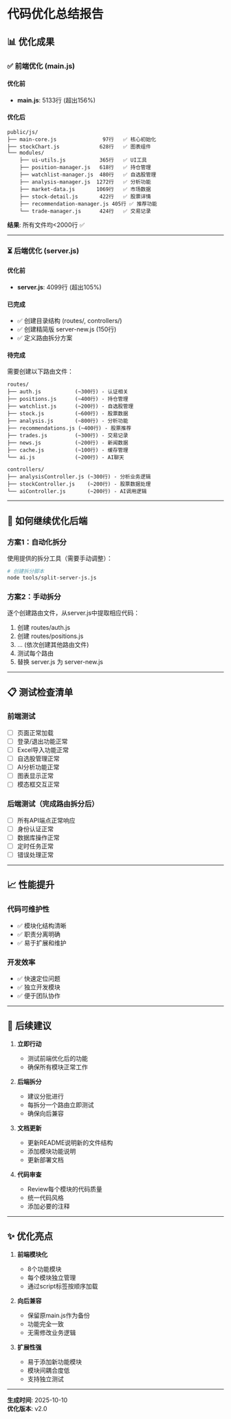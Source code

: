 # 代码优化总结报告

## 📊 优化成果

### ✅ 前端优化 (main.js)

#### 优化前
- **main.js**: 5133行 (超出156%)

#### 优化后
```
public/js/
├── main-core.js               97行   ✅ 核心初始化
├── stockChart.js             628行   ✅ 图表组件
└── modules/
    ├── ui-utils.js           365行   ✅ UI工具
    ├── position-manager.js   618行   ✅ 持仓管理
    ├── watchlist-manager.js  480行   ✅ 自选股管理
    ├── analysis-manager.js  1272行   ✅ 分析功能
    ├── market-data.js       1069行   ✅ 市场数据
    ├── stock-detail.js       422行   ✅ 股票详情
    ├── recommendation-manager.js 405行 ✅ 推荐功能
    └── trade-manager.js      424行   ✅ 交易记录
```

**结果**: 所有文件均<2000行 ✅

---

### ⏳ 后端优化 (server.js)

#### 优化前
- **server.js**: 4099行 (超出105%)

#### 已完成
- ✅ 创建目录结构 (routes/, controllers/)
- ✅ 创建精简版 server-new.js (150行)
- ✅ 定义路由拆分方案

#### 待完成
需要创建以下路由文件：

```
routes/
├── auth.js           (~300行) - 认证相关
├── positions.js      (~400行) - 持仓管理
├── watchlist.js      (~200行) - 自选股管理
├── stock.js          (~600行) - 股票数据
├── analysis.js       (~800行) - 分析功能
├── recommendations.js (~400行) - 股票推荐
├── trades.js         (~300行) - 交易记录
├── news.js           (~200行) - 新闻数据
├── cache.js          (~100行) - 缓存管理
└── ai.js             (~200行) - AI聊天

controllers/
├── analysisController.js (~300行) - 分析业务逻辑
├── stockController.js    (~200行) - 股票数据处理
└── aiController.js       (~200行) - AI调用逻辑
```

---

## 🚀 如何继续优化后端

### 方案1：自动化拆分
使用提供的拆分工具（需要手动调整）：

```bash
# 创建拆分脚本
node tools/split-server-js.js
```

### 方案2：手动拆分
逐个创建路由文件，从server.js中提取相应代码：

1. 创建 routes/auth.js
2. 创建 routes/positions.js
3. ... (依次创建其他路由文件)
4. 测试每个路由
5. 替换 server.js 为 server-new.js

---

## 📋 测试检查清单

### 前端测试
- [ ] 页面正常加载
- [ ] 登录/退出功能正常
- [ ] Excel导入功能正常
- [ ] 自选股管理正常
- [ ] AI分析功能正常
- [ ] 图表显示正常
- [ ] 模态框交互正常

### 后端测试（完成路由拆分后）
- [ ] 所有API端点正常响应
- [ ] 身份认证正常
- [ ] 数据库操作正常
- [ ] 定时任务正常
- [ ] 错误处理正常

---

## 📈 性能提升

### 代码可维护性
- ✅ 模块化结构清晰
- ✅ 职责分离明确
- ✅ 易于扩展和维护

### 开发效率
- ✅ 快速定位问题
- ✅ 独立开发模块
- ✅ 便于团队协作

---

## 📝 后续建议

1. **立即行动**
   - 测试前端优化后的功能
   - 确保所有模块正常工作

2. **后端拆分**
   - 建议分批进行
   - 每拆分一个路由立即测试
   - 确保向后兼容

3. **文档更新**
   - 更新README说明新的文件结构
   - 添加模块功能说明
   - 更新部署文档

4. **代码审查**
   - Review每个模块的代码质量
   - 统一代码风格
   - 添加必要的注释

---

## ✨ 优化亮点

1. **前端模块化**
   - 8个功能模块
   - 每个模块独立管理
   - 通过script标签按顺序加载

2. **向后兼容**
   - 保留原main.js作为备份
   - 功能完全一致
   - 无需修改业务逻辑

3. **扩展性强**
   - 易于添加新功能模块
   - 模块间耦合度低
   - 支持独立测试

---

**生成时间**: 2025-10-10  
**优化版本**: v2.0
